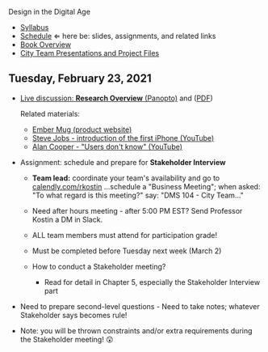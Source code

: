 Design in the Digital Age

- [Syllabus](syllabus.md)
- [Schedule](schedule.md)  &lArr; here be: slides, assignments, and related links
- [Book Overview](book-overview.md)
- [City Team Presentations and Project Files](files.md)

## Tuesday, February 23, 2021

- [Live discussion: **Research Overview** (Panopto)](https://rochester.hosted.panopto.com/Panopto/Pages/Viewer.aspx?id=c91e08e7-79cc-45e9-b903-acd8013b861e) and ([PDF](07-research-overview/chapter4-and-5-summary.pdf))

  Related materials: 

  - [Ember Mug (product website)](https://ember.com/products/ember-mug-2)
  - [Steve Jobs - introduction of the first iPhone (YouTube)](https://youtu.be/Q3W58S29eSE?t=132)
  - [Alan Cooper - "Users don't know" (YouTube)](https://youtu.be/sNWBnCazIcU)

- Assignment: schedule and prepare for **Stakeholder Interview**
    - **Team lead:** coordinate your team's availability and go to [calendly.com/rkostin](https://calendly.com/rkostin) ...schedule a "Business Meeting"; when asked: "To what regard is this meeting?" say: "DMS 104 - City Team..."

    - Need after hours meeting - after 5:00 PM EST?  Send Professor Kostin a DM in Slack.

    - ALL team members must attend for participation grade!

    - Must be completed before Tuesday next week (March 2)

    - How to conduct a Stakeholder meeting?

      - Read for detail in Chapter 5, especially the Stakeholder Interview part
- Need to prepare second-level questions
      - Need to take notes; whatever Stakeholder says becomes rule!
- Note: you will be thrown constraints and/or extra requirements during the Stakeholder meeting! 😲
    